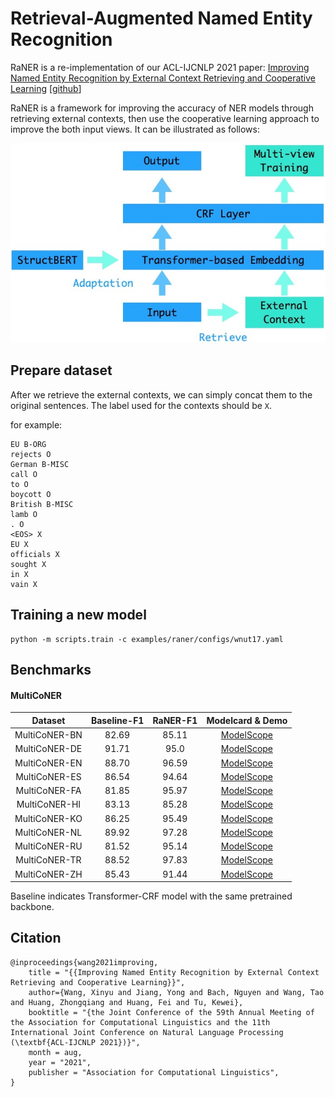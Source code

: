 # Retrieval-Augmented Named Entity Recognition

RaNER is a re-implementation of our ACL-IJCNLP 2021 paper: [Improving Named Entity Recognition by External Context Retrieving and Cooperative Learning](https://arxiv.org/pdf/2105.03654.pdf) [[github](https://github.com/Alibaba-NLP/CLNER)]

RaNER is a framework for improving the accuracy of NER models through retrieving external contexts, then use the cooperative learning approach to improve the both input views. It can be illustrated as follows:

![](./resources/model_image.jpg)

## Prepare dataset
After we retrieve the external contexts, we can simply concat them to the original sentences. The label used for the contexts should be `X`.

for example:
```
EU B-ORG
rejects O
German B-MISC
call O
to O
boycott O
British B-MISC
lamb O
. O
<EOS> X
EU X
officials X
sought X
in X
vain X
```

## Training a new model
```
python -m scripts.train -c examples/raner/configs/wnut17.yaml
```

## Benchmarks

#### MultiCoNER
|    Dataset    | Baseline-F1 | RaNER-F1 |                                                 Modelcard & Demo                                                 |
|:-------------:|:-----------:|:--------:|:----------------------------------------------------------------------------------------------------------------:|
| MultiCoNER-BN |    82.69    |  85.11   | [ModelScope](https://modelscope.cn/models/damo/nlp_raner_named-entity-recognition_bangla-large-generic/summary)  |
| MultiCoNER-DE |    91.71    |   95.0   | [ModelScope](https://modelscope.cn/models/damo/nlp_raner_named-entity-recognition_german-large-generic/summary)  |
| MultiCoNER-EN |    88.70    |  96.59   | [ModelScope](https://modelscope.cn/models/damo/nlp_raner_named-entity-recognition_english-large-generic/summary) |
| MultiCoNER-ES |    86.54    |  94.64   | [ModelScope](https://modelscope.cn/models/damo/nlp_raner_named-entity-recognition_spanish-large-generic/summary) |
| MultiCoNER-FA |    81.85    |  95.97   |  [ModelScope](https://modelscope.cn/models/damo/nlp_raner_named-entity-recognition_farsi-large-generic/summary)  |
| MultiCoNER-HI |    83.13    |  85.28   |  [ModelScope](https://modelscope.cn/models/damo/nlp_raner_named-entity-recognition_hindi-large-generic/summary)  |
| MultiCoNER-KO |    86.25    |  95.49   | [ModelScope](https://modelscope.cn/models/damo/nlp_raner_named-entity-recognition_korean-large-generic/summary)  |
| MultiCoNER-NL |    89.92    |  97.28   |  [ModelScope](https://modelscope.cn/models/damo/nlp_raner_named-entity-recognition_dutch-large-generic/summary)  |
| MultiCoNER-RU |    81.52    |  95.14   | [ModelScope](https://modelscope.cn/models/damo/nlp_raner_named-entity-recognition_russian-large-generic/summary) |
| MultiCoNER-TR |    88.52    |  97.83   | [ModelScope](https://modelscope.cn/models/damo/nlp_raner_named-entity-recognition_turkish-large-generic/summary) |
| MultiCoNER-ZH |    85.43    |  91.44   | [ModelScope](https://modelscope.cn/models/damo/nlp_raner_named-entity-recognition_chinese-large-generic/summary) |
Baseline indicates Transformer-CRF model with the same pretrained backbone.

## Citation
```
@inproceedings{wang2021improving,
    title = "{{Improving Named Entity Recognition by External Context Retrieving and Cooperative Learning}}",
    author={Wang, Xinyu and Jiang, Yong and Bach, Nguyen and Wang, Tao and Huang, Zhongqiang and Huang, Fei and Tu, Kewei},
    booktitle = "{the Joint Conference of the 59th Annual Meeting of the Association for Computational Linguistics and the 11th International Joint Conference on Natural Language Processing (\textbf{ACL-IJCNLP 2021})}",
    month = aug,
    year = "2021",
    publisher = "Association for Computational Linguistics",
}
```
